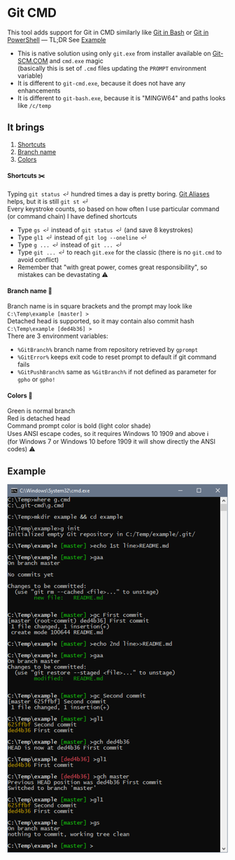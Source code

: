 # Git CMD

This tool adds support for Git in CMD similarly like [Git in Bash](https://git-scm.com/book/en/v2/Appendix-A%3A-Git-in-Other-Environments-Git-in-Bash) or [Git in PowerShell](https://git-scm.com/book/en/v2/Appendix-A%3A-Git-in-Other-Environments-Git-in-PowerShell) — TL;DR See [Example](#example)
- This is native solution using only `git.exe` from installer available on [Git-SCM.COM](https://git-scm.com/download/win) and `cmd.exe` magic \
(basically this is set of `.cmd` files updating the `PROMPT` environment variable)
- It is different to `git-cmd.exe`, because it does not have any enhancements
- It is different to `git-bash.exe`, because it is "MINGW64" and paths looks like `/c/temp`

## It brings
1. [Shortcuts](#shortcuts-scissors)
2. [Branch name](#branch-name-deciduous_tree)
3. [Colors](#colors-rainbow)

#### Shortcuts :scissors:
Typing `git status <┘` hundred times a day is pretty boring. [Git Aliases](https://git-scm.com/book/en/v2/Git-Basics-Git-Aliases) helps, but it is still `git st <┘` \
Every keystroke counts, so based on how often I use particular command (or command chain) I have defined shortcuts
- Type `gs <┘` instead of `git status <┘` (and save 8 keystrokes)
- Type `gl1 <┘` instead of `git log --oneline <┘`
- Type `g ... <┘` instead of `git ... <┘`
- Type `git ... <┘` to reach `git.exe` for the classic (there is no `git.cmd` to avoid conflict)
- Remember that "with great power, comes great responsibility", so mistakes can be devastating :warning:

#### Branch name :deciduous_tree:
Branch name is in square brackets and the prompt may look like `C:\Temp\example [master] >` \
Detached head is supported, so it may contain also commit hash `C:\Temp\example [ded4b36] >` \
There are 3 environment variables:
- `%GitBranch%` branch name from repository retrieved by `gprompt`
- `%GitError%` keeps exit code to reset prompt to default if git command fails
- `%GitPushBranch%` same as `%GitBranch%` if not defined as parameter for `gpho` or `gpho!`

#### Colors :rainbow:
Green is normal branch \
Red is detached head \
Command prompt color is bold (light color shade) \
Uses ANSI escape codes, so it requires Windows 10 1909 and above :information_source: \
(for Windows 7 or Windows 10 before 1909 it will show directly the ANSI codes) :warning:

## Example
![Git CMD usage example](example.png)